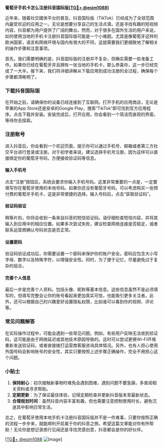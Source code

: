 **葡萄牙手机卡怎么注册抖音国际版[[TG💪+ @esim1088](https://t.me/s/esim1088)]**

近年来，随着社交媒体平台的普及，抖音国际版（TikTok）已经成为了全球范围内最受欢迎的应用之一。无论是想要分享自己的生活点滴，还是寻找有趣的短视频内容，抖音都为用户提供了广阔的舞台。然而，对于很多在国外生活的用户来说，如何使用当地的手机卡注册抖音国际版可能是一个小难题。尤其是像葡萄牙这样的欧洲国家，语言和网络环境与国内有很大的不同，这就需要我们更细致地了解相关的操作步骤和注意事项。

首先，我们需要明确的是，抖音国际版的注册并不复杂，但确实需要一些准备工作。如果你已经在葡萄牙并且拥有一张当地的手机卡，那么恭喜你，这一步已经完成了一大半。接下来，我们将详细讲解从下载应用到成功注册的全过程，确保每个步骤都清晰明了。

### 下载抖音国际版

在开始之前，请确保你的设备已经连接到了互联网。打开手机的应用商店，无论是苹果的App Store还是安卓的Google Play，搜索“TikTok”即可找到官方应用程序。点击下载并安装。安装完成后，打开应用，你会看到一个简洁而直观的界面，等待你去探索。

### 注册账号

进入抖音后，你会看到一个欢迎页面，提示你可以通过手机号、邮箱或者第三方社交平台进行登录或注册。对于初学者来说，建议选择手机号注册，因为这样可以直接绑定你的葡萄牙号码，方便接收验证码等信息。

#### 输入手机号

点击“注册”按钮后，系统会要求你输入手机号码。这里非常重要的一点是，一定要填写你在葡萄牙使用的本地号码。如果你还没有葡萄牙号码，可以考虑购买一张预付费的葡萄牙手机卡，这是非常便捷的选择。输入号码后，点击“获取验证码”。

#### 验证码验证

稍等片刻，你将会收到一条来自抖音的短信验证码。请仔细检查短信内容，并将其输入到应用中的相应位置。如果多次尝试失败，建议检查网络连接是否稳定，或者联系运营商确认号码状态是否正常。

#### 设置密码

验证码验证成功后，你需要设置一个密码来保护你的账户安全。密码应包含大小写字母、数字以及特殊字符，以增强安全性。同时，为了便于记忆，尽量避免过于复杂的组合。

#### 完善个人信息

最后一步是完善个人资料。包括头像、昵称等基本信息。这些信息虽然不是必须填写的，但填写完整会让你的账号看起来更加真实可信，也能吸引更多关注者。此外，还可以根据自己的兴趣爱好设置隐私权限，比如谁可以看到你的视频、评论等。

### 常见问题解答

在实际操作过程中，可能会遇到一些常见问题。例如，有些用户反映无法收到验证码，这可能是由于网络延迟或其他技术原因导致的。这时可以尝试更换Wi-Fi环境重新发送验证码，或者直接拨打运营商客服咨询具体情况。另外，也有人担心使用外国号码会影响账号的安全性，其实只要按照上述步骤正确操作，完全不用担心这个问题。

### 小贴士

1. **保持耐心**：初次接触新事物时难免会遇到困难，遇到问题不要急躁，多查阅相关资料或寻求帮助。
2. **定期更新**：为了保证最佳体验，记得定期检查并更新抖音版本至最新状态。
3. **合理规划时间**：虽然抖音内容丰富有趣，但也需要注意控制使用时长，避免沉迷其中影响日常生活。

总之，在葡萄牙使用本地手机卡注册抖音国际版并不是一件难事，只要你按照正确的流程一步步来，就能顺利开启属于你的抖音之旅。希望这篇文章能对你有所帮助！无论你是想记录旅行见闻还是寻找灵感创意，抖音都会是你的好伙伴。

[[TG💪+ @esim1088](https://t.me/s/esim1088) ![Image](https://i.postimg.cc/4NQfJmqS/Snipaste-2025-05-13-00-14-12.png)]